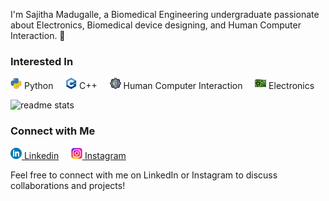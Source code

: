 I'm Sajitha Madugalle, a Biomedical Engineering undergraduate passionate about Electronics, Biomedical device designing, and Human Computer Interaction. 🚀

### Interested In

<img src="python_icon.png" alt="Python Icon" width="18" height="18"> Python &nbsp; &nbsp;
<img src="cplusplus_icon.png" alt="C++ Icon" width="18" height="18"> C++ &nbsp; &nbsp;
<img src="machine_learning_icon.png" alt="Machine Learning Icon" width="18" height="18"> Human Computer Interaction &nbsp; &nbsp;
<img src="electronics_icon.png" alt="Electronics Icon" width="18" height="18"> Electronics 

<img width=390 src="https://github-readme-stats.vercel.app/api?username=Sajitha-Madugalle&count_private=true&show_icons=true&theme=react&rank_icon=github&border_radius=10" alt="readme stats" />


### Connect with Me

[<img src="in.png" alt="Electronics Icon" width="18" height="18"> Linkedin](https://www.linkedin.com/in/sajitha-madugalle-2a2172241) &nbsp; &nbsp;
[<img src="inst.png" alt="Electronics Icon" width="18" height="18"> Instagram](https://instagram.com/__sajitha_madugalle_?igshid=OGQ5ZDc2ODk2ZA==)

Feel free to connect with me on LinkedIn or Instagram to discuss collaborations and projects!
